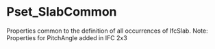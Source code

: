 # Pset_SlabCommon

Properties common to the definition of all occurrences of IfcSlab.<!-- end of definition --> Note: Properties for PitchAngle added in IFC 2x3

